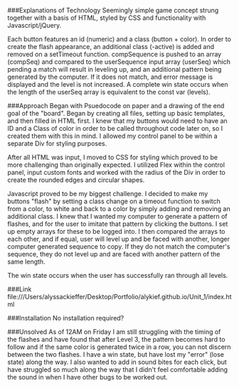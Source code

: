 ###Explanations of Technology
Seemingly simple game concept strung together with a basis of HTML, styled by CSS and functionality with Javascript/jQuery.

Each button features an id (numeric) and a class (button + color). In order to create the flash appearance, an additional class (-active) is added and removed on a setTimeout function. compSequence is pushed to an array (compSeq) and compared to the userSequence input array (userSeq) which pending a match will result in leveling up, and an additional pattern being generated by the computer. If it does not match, and error message is displayed and the level is not increased. A complete win state occurs when the length of the userSeq array is equivalent to the const var (levels). 

###Approach
Began with Psuedocode on paper and a drawing of the end goal of the "board". Began by creating all files, setting up basic templates, and then filled in HTML first. I knew that my buttons would need to have an ID and a Class of color in order to be called throughout code later on, so I created them with this in mind. I allowed my control panel to be within a separate Div for styling purposes.

After all HTML was input, I moved to CSS for styling which proved to be more challenging than originally expected. I utilized Flex within the control panel, input custom fonts and worked with the radius of the Div in order to create the rounded edges and circular shapes.

Javascript proved to be my biggest challenge. I decided to make my buttons "flash" by setting a class change on a timeout function to switch from a color, to white and back to a color by simply adding and removing an additional class. I knew that I wanted my computer to generate a pattern of flashes, and for the user to imitate that pattern by clicking the buttons. I set up empty arrays for these to be logged into. I then compared the arrays to each other, and if equal, user will level up and be faced with another, longer computer generated sequence to copy. If they do not match the computer's sequence, they do not level up and are faced with another pattern of the same length.

The win state occurs when the user has successfully ran through all levels.

###Link
file:///Users/alyssackieffer/Desktop/Portfolio/alykief.github.io/Unit_1/index.html

###Installation
No installation required?

###Unsolved
As of 12AM on Friday I am still struggling with the timing of the flashes and have found that after Level 3, the pattern becomes hard to follow and if the same color is generated twice in a row, you can not discern between the two flashes. I have a win state, but have lost my "error" (lose state) along the way. I also wanted to add in sound bites for each click, but have struggled so much along the way that I didn't feel comfortable adding the sound in when I have other bugs to be worked out.
